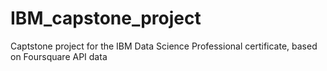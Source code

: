 # IBM_capstone_project
Captstone project for the IBM Data Science Professional certificate, based on Foursquare API data
